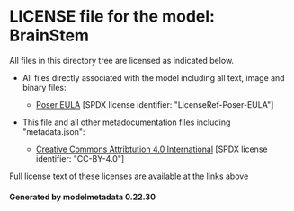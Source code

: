 # LICENSE file for the model: BrainStem

All files in this directory tree are licensed as indicated below.

* All files directly associated with the model including all text, image and binary files:

  * [Poser EULA]("https://archive.org/stream/poser-pro-2014-reference-manual/Poser_Pro_2014_reference_manual_djvu.txt") [SPDX license identifier: "LicenseRef-Poser-EULA"]

* This file and all other metadocumentation files including "metadata.json":

  * [Creative Commons Attribtution 4.0 International]("https://creativecommons.org/licenses/by/4.0/legalcode") [SPDX license identifier: "CC-BY-4.0"]

Full license text of these licenses are available at the links above

#### Generated by modelmetadata 0.22.30